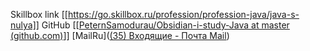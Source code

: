 Skillbox link [[https://go.skillbox.ru/profession/profession-java/java-s-nulya]]
GitHub [[[PeternSamodurau/Obsidian-i-study-Java at master (github.com)](https://github.com/PeternSamodurau/Obsidian-i-study-Java/tree/master)]]
[MailRu]([(35) Входящие - Почта Mail](https://e.mail.ru/inbox/?app_id_mytracker=58519&authid=m5fb66xp.hq&back=1&dwhsplit=s10273.b1ss12743s&from=login%2Cnavi&x-login-auth=1))
